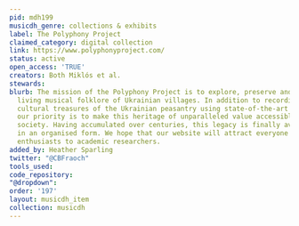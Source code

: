 ```yaml
---
pid: mdh199
musicdh_genre: collections & exhibits
label: The Polyphony Project
claimed_category: digital collection
link: https://www.polyphonyproject.com/
status: active
open_access: 'TRUE'
creators: Both Miklós et al.
stewards: 
blurb: The mission of the Polyphony Project is to explore, preserve and present the
  living musical folklore of Ukrainian villages. In addition to recording the intangible
  cultural treasures of the Ukrainian peasantry using state-of-the-art technology,
  our priority is to make this heritage of unparalleled value accessible to contemporary
  society. Having accumulated over centuries, this legacy is finally available online
  in an organised form. We hope that our website will attract everyone from music
  enthusiasts to academic researchers.
added_by: Heather Sparling
twitter: "@CBFraoch"
tools_used: 
code_repository: 
"@dropdown": 
order: '197'
layout: musicdh_item
collection: musicdh
---
```


